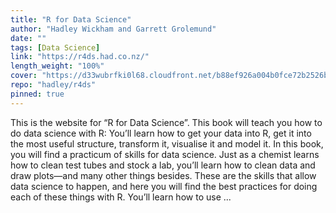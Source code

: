 ```yaml
---
title: "R for Data Science"
author: "Hadley Wickham and Garrett Grolemund"
date: ""
tags: [Data Science]
link: "https://r4ds.had.co.nz/"
length_weight: "100%"
cover: "https://d33wubrfki0l68.cloudfront.net/b88ef926a004b0fce72b2526b0b5c4413666a4cb/24a30/cover.png"
repo: "hadley/r4ds"
pinned: true
---
```


This is the website for “R for Data Science”. This book will teach you how to do data science with R: You’ll learn how to get your data into R, get it into the most useful structure, transform it, visualise it and model it. In this book, you will find a practicum of skills for data science. Just as a chemist learns how to clean test tubes and stock a lab, you’ll learn how to clean data and draw plots—and many other things besides. These are the skills that allow data science to happen, and here you will find the best practices for doing each of these things with R. You’ll learn how to use ...
